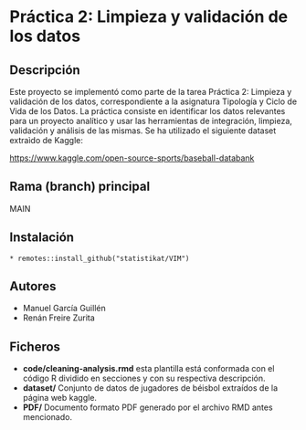 # Práctica 2: Limpieza y validación de los datos

## Descripción

Este proyecto se implementó como parte de la tarea Práctica 2: Limpieza y validación de los datos, correspondiente a la asignatura Tipología y Ciclo de Vida de los Datos. La práctica consiste en identificar los datos
relevantes para un proyecto analítico y usar las herramientas de integración, limpieza, validación
y análisis de las mismas. Se ha utilizado el siguiente dataset extraìdo de Kaggle:

https://www.kaggle.com/open-source-sports/baseball-databank


## Rama (branch) principal

MAIN

## Instalación
    * remotes::install_github("statistikat/VIM")

## Autores
* Manuel García Guillén
* Renán Freire Zurita

## Ficheros

* **code/cleaning-analysis.rmd** esta plantilla está conformada con el código R dividido en secciones y con su respectiva descripción.
* **dataset/** Conjunto de datos de jugadores de béisbol extraídos de la página web kaggle.
* **PDF/** Documento formato PDF generado por el archivo RMD antes mencionado.
